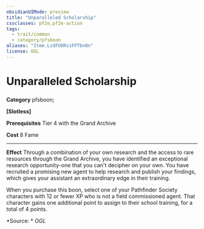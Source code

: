 ```yaml
---
obsidianUIMode: preview
title: "Unparalleled Scholarship"
cssclasses: pf2e,pf2e-action
tags:
  - trait/common
  - category/pfsboon
aliases: "Item.LzdFUDRsiFPTbnOn"
license: OGL
---
```

# Unparalleled Scholarship

### 

**Category** pfsboon; 




**\[Slotless\]**

**Prerequisites** Tier 4 with the Grand Archive

**Cost** 8 Fame

* * *

**Effect** Through a combination of your own research and the access to rare resources through the Grand Archive, you have identified an exceptional research opportunity-one that you can't decipher on your own. You have recruited a promising new agent to help research and publish your findings, which gives your assistant an extraordinary edge in their training.

When you purchase this boon, select one of your Pathfinder Society characters with 12 or fewer XP who is not a field commissioned agent. That character gains one additional point to assign to their school training, for a total of 4 points.

*Source: *
*OGL*